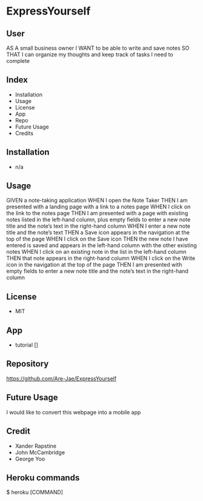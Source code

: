 # ExpressYourself


## User

AS A small business owner
I WANT to be able to write and save notes
SO THAT I can organize my thoughts and keep track of tasks I need to complete

## Index 

- Installation
- Usage
- License
- App
- Repo
- Future Usage
- Credits 



## Installation 

- n/a

## Usage 

GIVEN a note-taking application
WHEN I open the Note Taker
THEN I am presented with a landing page with a link to a notes page
WHEN I click on the link to the notes page
THEN I am presented with a page with existing notes listed in the left-hand column, plus empty fields to enter a new note title and the note’s text in the right-hand column
WHEN I enter a new note title and the note’s text
THEN a Save icon appears in the navigation at the top of the page
WHEN I click on the Save icon
THEN the new note I have entered is saved and appears in the left-hand column with the other existing notes
WHEN I click on an existing note in the list in the left-hand column
THEN that note appears in the right-hand column
WHEN I click on the Write icon in the navigation at the top of the page
THEN I am presented with empty fields to enter a new note title and the note’s text in the right-hand column

## License 

- MIT 

## App

- tutorial []

## Repository

https://github.com/Are-Jae/ExpressYourself 

## Future Usage

I would like to convert this webpage into a mobile app 

## Credit 

- Xander Rapstine
- John McCambridge
- George Yoo

## Heroku commands

 $ heroku [COMMAND] 